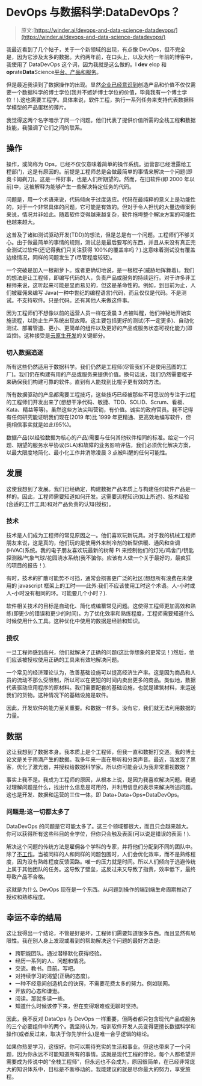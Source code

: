 # DevOps 与数据科学:DataDevOps？

> 原文:[https://winder.ai/devops-and-data-science-datadevops/](https://winder.ai/devops-and-data-science-datadevops/)

我最近看到了几个帖子，关于一个新领域的出现，有点像 DevOps，但不完全是，因为它涉及太多的数据。大约两年前，在口头上，以及大约一年前的博客中，我使用了 DataDevOps 这个词，因为我就是这么做的。I **dev** elop 和**op**rate**Data**Science[平台、产品和服务](https://winder.ai/services/data-science/)。

但是最近我读到了数据操作的出现。显然[企业已经意识到](https://appdevelopermagazine.com/companies-plan-to-invest-in-dataops-new-survey-finds/)创造产品和价值不仅仅需要一个数据科学的博士学位(我并不嫉妒博士学位的价值，毕竟我有一个博士学位！).这也需要工程学。具体来说，软件工程，执行一系列任务来支持代表数据科学模型的产品蛋糕的薄片。

我觉得这两个名字暗示了同一个问题。他们代表了提供价值所需的全栈工程**和**数据技能，我强调了它们之间的联系。

## 操作

操作，或简称为 Ops，已经不仅仅意味着简单的操作系统。运营部已经泄露给工程部门，这是有原因的。前提是工程师总是会做最简单的事情来解决一个问题(即奥卡姆剃刀)。这是一件好事，也是人们所期望的。然而，在旧软件(即 2000 年以前)中，这被解释为能够产生一些解决特定任务的代码。

问题是，用一个术语来说，代码倾向于过度适应。代码在最纯粹的意义上是功能性的，对于一个非常具体的问题，它可能是有效的。但对于令人担忧的大量边缘案例来说，情况并非如此。随着软件变得越来越复杂，软件拖垮整个解决方案的可能性也越来越大。

这普及了诸如测试驱动开发(TDD)的想法，但是总是有一个问题。工程师们不够关心。由于做最简单的事情的规则，测试总是最后要写的东西，并且从来没有真正完全测试过软件(还记得我们只关注获得 100%的覆盖率吗？).这意味着测试没有覆盖边缘情况，同样的问题发生了(尽管程度较轻)。

一个突破是加入一根胡萝卜。或者更确切地说，是一根棍子(威胁地挥舞着)。我们的想法是让工程师，即编写代码的人，负责产品或服务的持续运行。对于许多非工程师来说，这听起来可能是显而易见的，但这是革命性的。例如，到目前为止，人们被雇佣来编写 Java(一种中世纪的编程语言)代码，而且仅仅是代码。不是测试。不支持软件。只是代码。还有其他人来做这件事。

因为工程师们不想像以前的运营人员一样在凌晨 3 点被叫醒，他们神秘地开始实施流程，以防止生产系统出现故障。这主要包括更好的测试(不一定更多)、自动化测试、部署管道、更小、更简单的组件以及更好的产品或服务状态可视化能力(即监控)。这种接受是[云原生开发](https://winder.ai/cloud-native-data-science-strategy/)的关键部分。

### 切入数据追逐

所有这些仍然适用于数据科学。我们仍然是工程师(尽管我们不是使用蓝图的工厂)。我们仍在构建有用的产品或服务来提供价值。换句话说，我们仍然需要棍子来确保我们构建可靠的软件。直到有人能找到比棍子更有效的方法。

所有数据驱动的产品都需要工程技巧，这些技巧已经被那些不可思议的专注于过程的工程师们开发出来了(想想干净代码、敏捷、TDD、SOLID、Scrum、看板、Kata、精益等等)。虽然这些方法尖叫营销，有价值。诚实的政府官员。我不记得有任何研究能证明我们现在(2019 年)比 1999 年更精通、更高效地编写软件，但我相信事实就是如此(95%)。

数据产品(以经验数据为核心的产品)需要与任何其他软件相同的标准。给定一个问题、期望的服务水平协议(SLA)和故障的业务影响评估，我们必须优化解决方案，以最大限度地简化、最小化工作并消除凌晨 3 点被叫醒的任何可能性。

## 发展

这使我想到了发展。我们已经确定，构建数据产品本质上与构建任何软件产品是一样的。因此，工程师需要知道如何开发。这需要流程知识(如上所述)、技术经验(合适的工作工具)和对产品负责的认知(授权)。

### 技术

技术是人们成为工程师的常见原因之一。他们喜欢玩新玩具。对于我的机械工程师朋友来说，这是真的，他们玩的是使用外来制冷剂的新型供暖、通风和空调(HVAC)系统。我的电子朋友喜欢玩最新的树莓 Pi 来控制他们的灯光/鸡舍门/钥匙探测器/气象气球/花园浇水系统(我不骗你。应该有人做一个关于最好的，最疯狂的项目的报告！).

有时，技术的扩散可能势不可挡，通常会损害更广泛的社区(想想所有浪费在未使用的 javascript 框架上的工时——此外:我们不应该使用工时这个术语。人-小时或人-小时没有相同的环。可能要几个小时？).

软件相关技术的目标是自动化、简化或编纂常见问题。这使得工程师更加高效和熟练(即更少的错误和更少的时间)。为了优化效率和熟练程度，工程师需要知道什么时候使用什么工具。这种优化中使用的数据是经验和知识。

### 授权

一旦工程师感到高兴，他们就解决了正确的问题(这比你想象的更常见！)然后，他们应该被授权使用正确的工具来有效地解决问题。

一个常见的经济理论认为，改善基础设施可以提高经济生产率。这是因为商品和人员的流动不那么受限制，所以可以在更短的时间内卖出更多的商品。类似地，数据代表驱动应用程序的原材料。我们需要配套的基础设施，也就是建筑材料，来运送我们的货物。这种情况下的基础设施是软件。

因此，开发软件的能力至关重要。和数据一样多。没有它，我们就无法利用数据的力量。

## 数据

这让我想到了数据本身。我本质上是个工程师，但我一直和数据打交道。我的博士论文是关于雨滴产生的数据。我多年来一直在聆听和分类声音。最近，我发现了黑客，优化了激光器，并授权给数据科学家。所以你可能会认为我非常重视数据？

事实上我不是。我成为工程师的原因，从根本上说，是因为我喜欢解决问题。我通过理解问题是什么，找出什么信息是可用的，并利用信息的表示来解决所述问题。这也是开发、数据和运营的三位一体。即 Data+Data+Ops=DataDevOps。

### 问题是:这一切都太多了

DataDevOps 的问题是它可能太多了。这三个领域都很大，而且只会越来越大。你可以获得所有这些科目的全学位，但你只会触及表面(可以说是错误的表面！).

解决这个问题的传统方法是雇佣各个学科的专家，并将他们分配到不同的团队中。除了[不工作](https://www.theregister.co.uk/2019/03/28/hilary_mason_interview_dataworks2019/)。当被同样的人和同样的问题包围时，人们会优化效率，而不是熟练程度，因为没有熟练程度反馈回路。唯一的压力就是时间。所以人们倾向于逃避传统上属于其他团队的任务。这导致了壁垒，这反过来又导致了指责，效率低下，最终导致产品不合格。

这就是为什么 DevOps 现在是一个东西。从问题到操作的端到端生命周期推动了授权和熟练程度。

## 幸运不幸的结局

这让我得出一个结论，不管是好是坏，工程师们需要知道很多东西。而且显然有局限性。我在别人身上发现或看到的帮助解决这个问题的最好方法是:

*   跨职能团队。通过潜移默化获得经验。
*   经历一系列的人、问题和情况。
*   交流。教书。目前。写吧。
*   对持续学习的渴望(正确的态度)。
*   一种不经意间创造机会的诀窍，不需要花费太多的努力。例如联网。
*   开放的心态和谦逊。
*   阅读。那就多读一些。
*   知道什么时候该停下来，但在变得艰难或无聊时坚持。

因此，我不反对 DataOps 与 DevOps 一样重要，但两者都只包含现代产品或服务的三个必要组件中的两个。我坚持认为，培训软件开发人员变得更擅长数据科学和操作(或者反过来，取决于你先学什么)是唯一合乎逻辑的结论。

如果你热爱学习，这很好。你可以期待充实的生活和事业。但这也带来了一个问题，因为你永远不可能知道所有的事情。这就是现代工程的悖论。每个人都希望并需要成为传说中的“全栈工程师”，但永远也不会成为，原因很简单，在已经非常庞大的知识体系中，目标是不断移动的。我能建议的就是尽你最大的努力，享受旅程。
